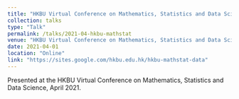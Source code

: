 ```yaml
---
title: "HKBU Virtual Conference on Mathematics, Statistics and Data Science"
collection: talks
type: "Talk"
permalink: /talks/2021-04-hkbu-mathstat
venue: "HKBU Virtual Conference on Mathematics, Statistics and Data Science"
date: 2021-04-01
location: "Online"
link: "https://sites.google.com/hkbu.edu.hk/hkbu-mathstat-data"
---
```


Presented at the HKBU Virtual Conference on Mathematics, Statistics and Data Science, April 2021.
